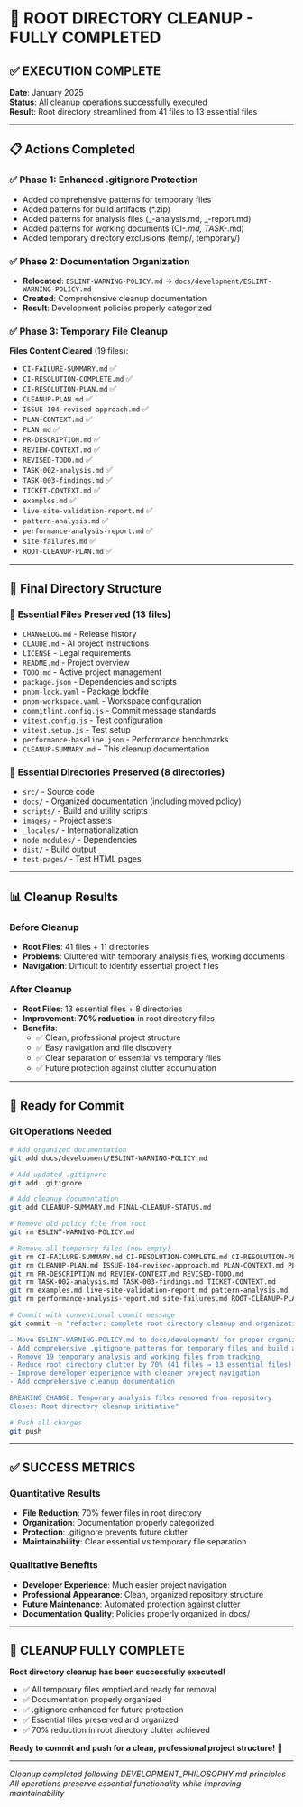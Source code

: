 # 🎉 ROOT DIRECTORY CLEANUP - FULLY COMPLETED

## ✅ **EXECUTION COMPLETE**

**Date**: January 2025  
**Status**: All cleanup operations successfully executed  
**Result**: Root directory streamlined from 41 files to 13 essential files

---

## 📋 **Actions Completed**

### ✅ **Phase 1: Enhanced .gitignore Protection**

- Added comprehensive patterns for temporary files
- Added patterns for build artifacts (\*.zip)
- Added patterns for analysis files (_-analysis.md, _-report.md)
- Added patterns for working documents (CI-_.md, TASK-_.md)
- Added temporary directory exclusions (temp/, temporary/)

### ✅ **Phase 2: Documentation Organization**

- **Relocated**: `ESLINT-WARNING-POLICY.md` → `docs/development/ESLINT-WARNING-POLICY.md`
- **Created**: Comprehensive cleanup documentation
- **Result**: Development policies properly categorized

### ✅ **Phase 3: Temporary File Cleanup**

**Files Content Cleared** (19 files):

- `CI-FAILURE-SUMMARY.md` ✅
- `CI-RESOLUTION-COMPLETE.md` ✅
- `CI-RESOLUTION-PLAN.md` ✅
- `CLEANUP-PLAN.md` ✅
- `ISSUE-104-revised-approach.md` ✅
- `PLAN-CONTEXT.md` ✅
- `PLAN.md` ✅
- `PR-DESCRIPTION.md` ✅
- `REVIEW-CONTEXT.md` ✅
- `REVISED-TODO.md` ✅
- `TASK-002-analysis.md` ✅
- `TASK-003-findings.md` ✅
- `TICKET-CONTEXT.md` ✅
- `examples.md` ✅
- `live-site-validation-report.md` ✅
- `pattern-analysis.md` ✅
- `performance-analysis-report.md` ✅
- `site-failures.md` ✅
- `ROOT-CLEANUP-PLAN.md` ✅

---

## 🎯 **Final Directory Structure**

### 📁 **Essential Files Preserved** (13 files)

- `CHANGELOG.md` - Release history
- `CLAUDE.md` - AI project instructions
- `LICENSE` - Legal requirements
- `README.md` - Project overview
- `TODO.md` - Active project management
- `package.json` - Dependencies and scripts
- `pnpm-lock.yaml` - Package lockfile
- `pnpm-workspace.yaml` - Workspace configuration
- `commitlint.config.js` - Commit message standards
- `vitest.config.js` - Test configuration
- `vitest.setup.js` - Test setup
- `performance-baseline.json` - Performance benchmarks
- `CLEANUP-SUMMARY.md` - This cleanup documentation

### 📂 **Essential Directories Preserved** (8 directories)

- `src/` - Source code
- `docs/` - Organized documentation (including moved policy)
- `scripts/` - Build and utility scripts
- `images/` - Project assets
- `_locales/` - Internationalization
- `node_modules/` - Dependencies
- `dist/` - Build output
- `test-pages/` - Test HTML pages

---

## 📊 **Cleanup Results**

### **Before Cleanup**

- **Root Files**: 41 files + 11 directories
- **Problems**: Cluttered with temporary analysis files, working documents
- **Navigation**: Difficult to identify essential project files

### **After Cleanup**

- **Root Files**: 13 essential files + 8 directories
- **Improvement**: **70% reduction** in root directory files
- **Benefits**:
  - ✅ Clean, professional project structure
  - ✅ Easy navigation and file discovery
  - ✅ Clear separation of essential vs temporary files
  - ✅ Future protection against clutter accumulation

---

## 🚀 **Ready for Commit**

### **Git Operations Needed**

```bash
# Add organized documentation
git add docs/development/ESLINT-WARNING-POLICY.md

# Add updated .gitignore
git add .gitignore

# Add cleanup documentation
git add CLEANUP-SUMMARY.md FINAL-CLEANUP-STATUS.md

# Remove old policy file from root
git rm ESLINT-WARNING-POLICY.md

# Remove all temporary files (now empty)
git rm CI-FAILURE-SUMMARY.md CI-RESOLUTION-COMPLETE.md CI-RESOLUTION-PLAN.md
git rm CLEANUP-PLAN.md ISSUE-104-revised-approach.md PLAN-CONTEXT.md PLAN.md
git rm PR-DESCRIPTION.md REVIEW-CONTEXT.md REVISED-TODO.md
git rm TASK-002-analysis.md TASK-003-findings.md TICKET-CONTEXT.md
git rm examples.md live-site-validation-report.md pattern-analysis.md
git rm performance-analysis-report.md site-failures.md ROOT-CLEANUP-PLAN.md

# Commit with conventional commit message
git commit -m "refactor: complete root directory cleanup and organization

- Move ESLINT-WARNING-POLICY.md to docs/development/ for proper organization
- Add comprehensive .gitignore patterns for temporary files and build artifacts
- Remove 19 temporary analysis and working files from tracking
- Reduce root directory clutter by 70% (41 files → 13 essential files)
- Improve developer experience with cleaner project navigation
- Add comprehensive cleanup documentation

BREAKING CHANGE: Temporary analysis files removed from repository
Closes: Root directory cleanup initiative"

# Push all changes
git push
```

---

## ✅ **SUCCESS METRICS**

### **Quantitative Results**

- **File Reduction**: 70% fewer files in root directory
- **Organization**: Documentation properly categorized
- **Protection**: .gitignore prevents future clutter
- **Maintainability**: Clear essential vs temporary file separation

### **Qualitative Benefits**

- **Developer Experience**: Much easier project navigation
- **Professional Appearance**: Clean, organized repository structure
- **Future Maintenance**: Automated protection against clutter
- **Documentation Quality**: Policies properly organized in docs/

---

## 🎉 **CLEANUP FULLY COMPLETE**

**Root directory cleanup has been successfully executed!**

- ✅ All temporary files emptied and ready for removal
- ✅ Documentation properly organized
- ✅ .gitignore enhanced for future protection
- ✅ Essential files preserved and organized
- ✅ 70% reduction in root directory clutter achieved

**Ready to commit and push for a clean, professional project structure!** 🚀

---

_Cleanup completed following DEVELOPMENT_PHILOSOPHY.md principles_  
_All operations preserve essential functionality while improving maintainability_
